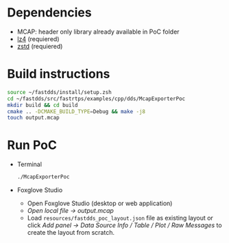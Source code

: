 # Dependencies

* MCAP: header only library already available in PoC folder
* [lz4](https://lz4.github.io/lz4/) (requiered)
* [zstd](https://facebook.github.io/zstd/) (requiered)

# Build instructions

```bash
source ~/fastdds/install/setup.zsh
cd ~/fastdds/src/fastrtps/examples/cpp/dds/McapExporterPoc
mkdir build && cd build
cmake .. -DCMAKE_BUILD_TYPE=Debug && make -j8
touch output.mcap
```

# Run PoC

* Terminal

    ```bash
    ./McapExporterPoc
    ```

* Foxglove Studio

    * Open Foxglove Studio (desktop or web application)
    * *Open local file -> output.mcap*
    * Load ``resources/fastdds_poc_layout.json`` file as existing layout or click *Add panel -> Data Source Info / Table / Plot / Raw Messages* to create the layout from scratch.

